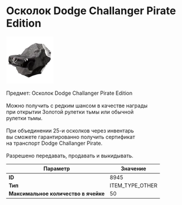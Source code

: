 # Осколок Dodge Challanger Pirate Edition

![Item Image](../img/8945.webp?raw=true)

Предмет: Осколок Dodge Challanger Pirate Edition<br><br>Можно получить с редким шансом в качестве награды<br>при открытии Золотой рулетки тьмы или обычной<br>рулетки тьмы.<br><br>При объединении 25-и осколков через инвентарь<br>вы сможете гарантированно получить сертификат<br>на транспорт Dodge Challanger Pirate.<br><br>Разрешено передавать, продавать и выкидывать.


| Параметр | Значение |
|----------|----------|
| **ID** | 8945 |
| **Тип** | ITEM_TYPE_OTHER |
| **Максимальное количество в ячейке** | 50 |

